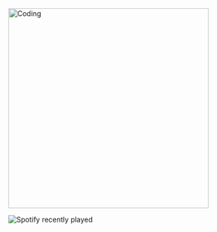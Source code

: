 <img alt="Coding" width="400" src="https://cdn.discordapp.com/attachments/1137824512197541959/1290755926927740949/7wvhkox5u2c8pgh6ndtb.webp?ex=66fd9da2&is=66fc4c22&hm=427097b7c2e223c6cce340c981f64849512d551490fe59c608bfb8743efac1a1&">

![Spotify recently played](https://spotify-recently-played-readme.vercel.app/api?user=313tabitfy4bzfbdsrqvuhcezxla)
